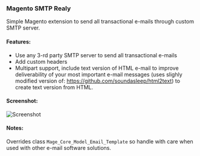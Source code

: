 ###  Magento SMTP Realy

Simple Magento extension to send all transactional e-mails through custom SMTP server.

#### Features:

+ Use any 3-rd party SMTP server to send all transactional e-mails
+ Add custom headers
+ Multipart support, include text version of HTML e-mail to improve deliverability of your most important e-mail messages (uses slighly modified version of: https://github.com/soundasleep/html2text) to create text version from HTML.


#### Screenshot:

![Screenshot](http://www.creativecast.de/ak/2015-03-30_152629.png)

#### Notes:

Overrides class ```Mage_Core_Model_Email_Template``` so handle with care when used with other e-mail software solutions.
